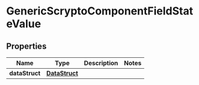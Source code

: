 

# GenericScryptoComponentFieldStateValue


## Properties

| Name | Type | Description | Notes |
|------------ | ------------- | ------------- | -------------|
|**dataStruct** | [**DataStruct**](DataStruct.md) |  |  |




